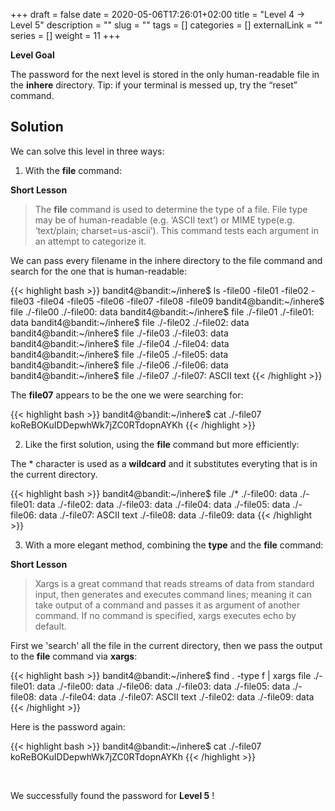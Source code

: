 +++
draft = false
date = 2020-05-06T17:26:01+02:00
title = "Level 4 -> Level 5"
description = ""
slug = ""
tags = []
categories = []
externalLink = ""
series = []
weight = 11
+++

**Level Goal**

The password for the next level is stored in the only human-readable file in the **inhere** directory.
Tip: if your terminal is messed up, try the “reset” command.

## Solution ##

We can solve this level in three ways:

1. With the **file** command:

**Short Lesson**

> The **file** command is used to determine the type of a file. File type may be of human-readable (e.g. ‘ASCII text’) or MIME type(e.g. ‘text/plain; charset=us-ascii’). This command tests each argument in an attempt to categorize it.

We can pass every filename in the inhere directory to the file command and search for the one that is human-readable:

{{< highlight bash >}}
bandit4@bandit:~/inhere$ ls
-file00  -file01  -file02  -file03  -file04  -file05  -file06  -file07  -file08  -file09
bandit4@bandit:~/inhere$ file ./-file00
./-file00: data
bandit4@bandit:~/inhere$ file ./-file01
./-file01: data
bandit4@bandit:~/inhere$ file ./-file02
./-file02: data
bandit4@bandit:~/inhere$ file ./-file03
./-file03: data
bandit4@bandit:~/inhere$ file ./-file04
./-file04: data
bandit4@bandit:~/inhere$ file ./-file05
./-file05: data
bandit4@bandit:~/inhere$ file ./-file06
./-file06: data
bandit4@bandit:~/inhere$ file ./-file07
./-file07: ASCII text
{{< /highlight >}}

The **file07** appears to be the one we were searching for:

{{< highlight bash >}}
bandit4@bandit:~/inhere$ cat ./-file07
koReBOKuIDDepwhWk7jZC0RTdopnAYKh
{{< /highlight >}}

2. Like the first solution, using the **file** command but more efficiently:

The * character is used as a **wildcard** and it substitutes everyting that is in the current directory.

{{< highlight bash >}}
bandit4@bandit:~/inhere$ file ./*
./-file00: data
./-file01: data
./-file02: data
./-file03: data
./-file04: data
./-file05: data
./-file06: data
./-file07: ASCII text
./-file08: data
./-file09: data
{{< /highlight >}}

3. With a more elegant method, combining the **type** and the **file** command:

**Short Lesson**

> Xargs is a great command that reads streams of data from standard input, then generates and executes command lines; meaning it can take output of a command and passes it as argument of another command. If no command is specified, xargs executes echo by default.

First we 'search' all the file in the current directory, then we pass the output to the **file** command via **xargs**:

{{< highlight bash >}}
bandit4@bandit:~/inhere$ find . -type f | xargs file
./-file01: data
./-file00: data
./-file06: data
./-file03: data
./-file05: data
./-file08: data
./-file04: data
./-file07: ASCII text
./-file02: data
./-file09: data
{{< /highlight >}}

Here is the password again:

{{< highlight bash >}}
bandit4@bandit:~/inhere$ cat ./-file07
koReBOKuIDDepwhWk7jZC0RTdopnAYKh
{{< /highlight >}}

&nbsp;

We successfully found the password for **Level 5** !
